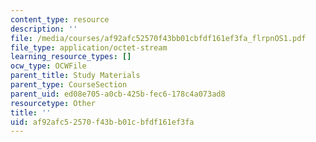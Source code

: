 ```yaml
---
content_type: resource
description: ''
file: /media/courses/af92afc52570f43bb01cbfdf161ef3fa_flrpnOS1.pdf
file_type: application/octet-stream
learning_resource_types: []
ocw_type: OCWFile
parent_title: Study Materials
parent_type: CourseSection
parent_uid: ed08e705-a0cb-425b-fec6-178c4a073ad8
resourcetype: Other
title: ''
uid: af92afc5-2570-f43b-b01c-bfdf161ef3fa
---
```

